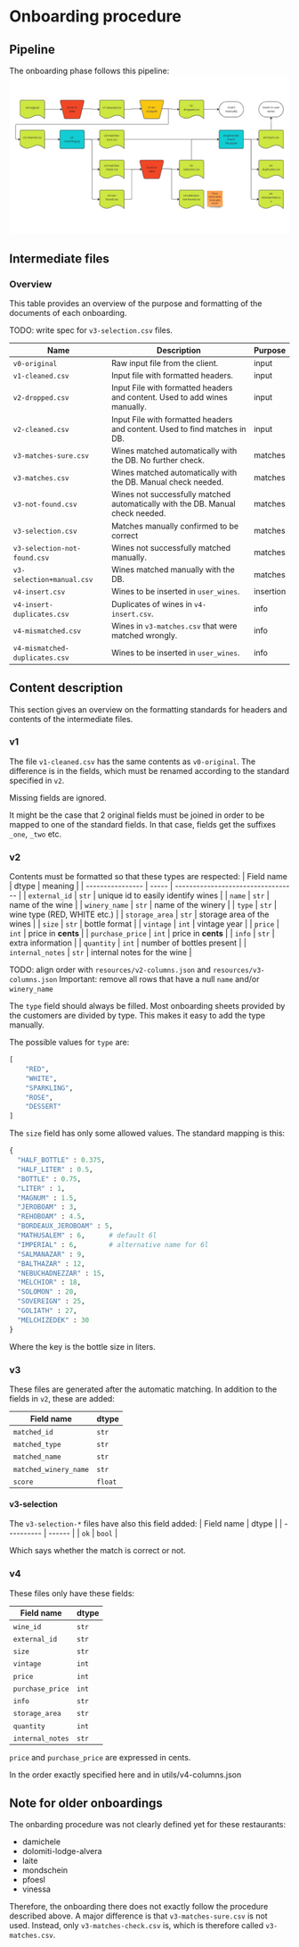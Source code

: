 # Onboarding procedure

## Pipeline
The onboarding phase follows this pipeline:
![image](resources/onboarding_pipeline.jpg)

## Intermediate files

### Overview
This table provides an overview of the purpose and formatting of the documents of each onboarding.

TODO: write spec for `v3-selection.csv` files.

| Name                           | Description                                                                    | Purpose   |
| ------------------------------ | ------------------------------------------------------------------------------ | --------- |
| `v0-original`                  | Raw input file from the client.                                                | input     |
| `v1-cleaned.csv`               | Input file with formatted headers.                                             | input     |
| `v2-dropped.csv`               | Input File with formatted headers and content. Used to add wines manually.     | input     |
| `v2-cleaned.csv`               | Input File with formatted headers and content. Used to find matches in DB.     | input     |
| `v3-matches-sure.csv`          | Wines matched automatically with the DB. No further check.                     | matches   |
| `v3-matches.csv`               | Wines matched automatically with the DB. Manual check needed.                  | matches   |
| `v3-not-found.csv`             | Wines not successfully matched automatically with the DB. Manual check needed. | matches   |
| `v3-selection.csv`             | Matches manually confirmed to be correct                                       | matches   |
| `v3-selection-not-found.csv`   | Wines not successfully matched manually.                                       | matches   |
| `v3-selection+manual.csv`      | Wines matched manually with the DB.                                            | matches   |
| `v4-insert.csv`                | Wines to be inserted in `user_wines`.                                          | insertion |
| `v4-insert-duplicates.csv`     | Duplicates of wines in `v4-insert.csv`.                                        | info      |
| `v4-mismatched.csv`            | Wines in `v3-matches.csv` that were matched wrongly.                           | info      |
| `v4-mismatched-duplicates.csv` | Wines to be inserted in `user_wines`.                                          | info      |

## Content description
This section gives an overview on the formatting standards for headers and contents of the intermediate files.

### v1
The file `v1-cleaned.csv` has the same contents as `v0-original`. The difference is in the fields, which must be renamed according to the standard specified in `v2`.

Missing fields are ignored.

It might be the case that 2 original fields must be joined in order to be mapped to one of the standard fields. In that case, fields get the suffixes `_one`, `_two` etc.


### v2
Contents must be formatted so that these types are respected:
| Field name       | dtype | meaning                            |
| ---------------- | ----- | ---------------------------------- |
| `external_id`    | `str` | unique id to easily identify wines |
| `name`           | `str` | name of the wine                   |
| `winery_name`    | `str` | name of the winery                 |
| `type`           | `str` | wine type (RED, WHITE etc.)        |
| `storage_area`   | `str` | storage area of the wines          |
| `size`           | `str` | bottle format                      |
| `vintage`        | `int` | vintage year                       |
| `price`          | `int` | price in **cents**                 |
| `purchase_price` | `int` | price in **cents**                 |
| `info`           | `str` | extra information                  |
| `quantity`       | `int` | number of bottles present          |
| `internal_notes` | `str` | internal notes for the wine        |

TODO: align order with `resources/v2-columns.json` and `resources/v3-columns.json`
Important: remove all rows that have a null `name` and/or `winery_name`


The `type` field should always be filled. Most onboarding sheets provided by the customers are divided by type.
This makes it easy to add the type manually.

The possible values for `type` are:
```python
[
    "RED",
    "WHITE",
    "SPARKLING",
    "ROSE",
    "DESSERT"
]
```

The `size` field has only some allowed values. The standard mapping is this:

```python
{
  "HALF_BOTTLE" : 0.375,
  "HALF_LITER" : 0.5,
  "BOTTLE" : 0.75,
  "LITER" : 1,
  "MAGNUM" : 1.5,
  "JEROBOAM" : 3,
  "REHOBOAM" : 4.5,
  "BORDEAUX_JEROBOAM" : 5,
  "MATHUSALEM" : 6,      # default 6l
  "IMPERIAL" : 6,        # alternative name for 6l
  "SALMANAZAR" : 9,
  "BALTHAZAR" : 12,
  "NEBUCHADNEZZAR" : 15,
  "MELCHIOR" : 18,
  "SOLOMON" : 20,
  "SOVEREIGN" : 25,
  "GOLIATH" : 27,
  "MELCHIZEDEK" : 30
}
```
Where the key is the bottle size in liters.

### v3
These files are generated after the automatic matching. In addition to the fields in `v2`, these are added:

| Field name            | dtype   |
| --------------------- | ------- |
| `matched_id`          | `str`   |
| `matched_type`        | `str`   |
| `matched_name`        | `str`   |
| `matched_winery_name` | `str`   |
| `score`               | `float` |

#### v3-selection
The `v3-selection-*` files have also this field added:
| Field name | dtype  |
| ---------- | ------ |
| `ok`       | `bool` |

Which says whether the match is correct or not.


### v4
These files only have these fields:

| Field name       | dtype |
| ---------------- | ----- |
| `wine_id`        | `str` |
| `external_id`    | `str` |
| `size`           | `str` |
| `vintage`        | `int` |
| `price`          | `int` |
| `purchase_price` | `int` |
| `info`           | `str` |
| `storage_area`   | `str` |
| `quantity`       | `int` |
| `internal_notes` | `str` |

`price` and `purchase_price` are expressed in cents.

In the order exactly specified here and in utils/v4-columns.json

## Note for older onboardings
The onbarding procedure was not clearly defined yet for these restaurants:
 - damichele
 - dolomiti-lodge-alvera
 - laite
 - mondschein
 - pfoesl
 - vinessa

Therefore, the onboarding there does not exactly follow the procedure described above.
A major difference is that `v3-matches-sure.csv` is not used. Instead, only `v3-matches-check.csv` is, which is therefore called `v3-matches.csv`.
